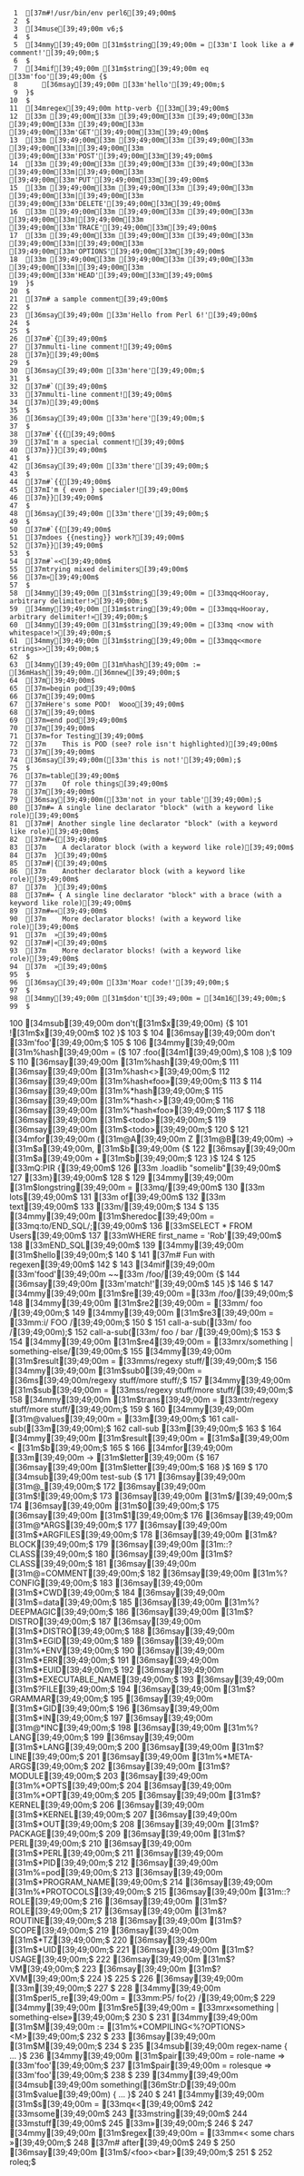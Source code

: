      1	[37m#!/usr/bin/env perl6[39;49;00m$
     2	$
     3	[34muse[39;49;00m v6;$
     4	$
     5	[34mmy[39;49;00m [31m$string[39;49;00m = [33m'I look like a # comment!'[39;49;00m;$
     6	$
     7	[34mif[39;49;00m [31m$string[39;49;00m eq [33m'foo'[39;49;00m {$
     8	    [36msay[39;49;00m [33m'hello'[39;49;00m;$
     9	}$
    10	$
    11	[34mregex[39;49;00m http-verb {[33m[39;49;00m$
    12	[33m [39;49;00m[33m [39;49;00m[33m [39;49;00m[33m [39;49;00m[33m [39;49;00m[33m [39;49;00m[33m'GET'[39;49;00m[33m[39;49;00m$
    13	[33m [39;49;00m[33m [39;49;00m[33m [39;49;00m[33m [39;49;00m[33m|[39;49;00m[33m [39;49;00m[33m'POST'[39;49;00m[33m[39;49;00m$
    14	[33m [39;49;00m[33m [39;49;00m[33m [39;49;00m[33m [39;49;00m[33m|[39;49;00m[33m [39;49;00m[33m'PUT'[39;49;00m[33m[39;49;00m$
    15	[33m [39;49;00m[33m [39;49;00m[33m [39;49;00m[33m [39;49;00m[33m|[39;49;00m[33m [39;49;00m[33m'DELETE'[39;49;00m[33m[39;49;00m$
    16	[33m [39;49;00m[33m [39;49;00m[33m [39;49;00m[33m [39;49;00m[33m|[39;49;00m[33m [39;49;00m[33m'TRACE'[39;49;00m[33m[39;49;00m$
    17	[33m [39;49;00m[33m [39;49;00m[33m [39;49;00m[33m [39;49;00m[33m|[39;49;00m[33m [39;49;00m[33m'OPTIONS'[39;49;00m[33m[39;49;00m$
    18	[33m [39;49;00m[33m [39;49;00m[33m [39;49;00m[33m [39;49;00m[33m|[39;49;00m[33m [39;49;00m[33m'HEAD'[39;49;00m[33m[39;49;00m$
    19	}$
    20	$
    21	[37m# a sample comment[39;49;00m$
    22	$
    23	[36msay[39;49;00m [33m'Hello from Perl 6!'[39;49;00m$
    24	$
    25	$
    26	[37m#`{[39;49;00m$
    27	[37mmulti-line comment![39;49;00m$
    28	[37m}[39;49;00m$
    29	$
    30	[36msay[39;49;00m [33m'here'[39;49;00m;$
    31	$
    32	[37m#`([39;49;00m$
    33	[37mmulti-line comment![39;49;00m$
    34	[37m)[39;49;00m$
    35	$
    36	[36msay[39;49;00m [33m'here'[39;49;00m;$
    37	$
    38	[37m#`{{{[39;49;00m$
    39	[37mI'm a special comment![39;49;00m$
    40	[37m}}}[39;49;00m$
    41	$
    42	[36msay[39;49;00m [33m'there'[39;49;00m;$
    43	$
    44	[37m#`{{[39;49;00m$
    45	[37mI'm { even } specialer![39;49;00m$
    46	[37m}}[39;49;00m$
    47	$
    48	[36msay[39;49;00m [33m'there'[39;49;00m;$
    49	$
    50	[37m#`{{[39;49;00m$
    51	[37mdoes {{nesting}} work?[39;49;00m$
    52	[37m}}[39;49;00m$
    53	$
    54	[37m#`«<[39;49;00m$
    55	[37mtrying mixed delimiters[39;49;00m$
    56	[37m»[39;49;00m$
    57	$
    58	[34mmy[39;49;00m [31m$string[39;49;00m = [33mqq<Hooray, arbitrary delimiter!>[39;49;00m;$
    59	[34mmy[39;49;00m [31m$string[39;49;00m = [33mqq«Hooray, arbitrary delimiter!»[39;49;00m;$
    60	[34mmy[39;49;00m [31m$string[39;49;00m = [33mq <now with whitespace!>[39;49;00m;$
    61	[34mmy[39;49;00m [31m$string[39;49;00m = [33mqq<<more strings>>[39;49;00m;$
    62	$
    63	[34mmy[39;49;00m [31m%hash[39;49;00m := [36mHash[39;49;00m.[36mnew[39;49;00m;$
    64	[37m[39;49;00m$
    65	[37m=begin pod[39;49;00m$
    66	[37m[39;49;00m$
    67	[37mHere's some POD!  Wooo[39;49;00m$
    68	[37m[39;49;00m$
    69	[37m=end pod[39;49;00m$
    70	[37m[39;49;00m$
    71	[37m=for Testing[39;49;00m$
    72	[37m    This is POD (see? role isn't highlighted)[39;49;00m$
    73	[37m[39;49;00m$
    74	[36msay[39;49;00m([33m'this is not!'[39;49;00m);$
    75	$
    76	[37m=table[39;49;00m$
    77	[37m    Of role things[39;49;00m$
    78	[37m[39;49;00m$
    79	[36msay[39;49;00m([33m'not in your table'[39;49;00m);$
    80	[37m#= A single line declarator "block" (with a keyword like role)[39;49;00m$
    81	[37m#| Another single line declarator "block" (with a keyword like role)[39;49;00m$
    82	[37m#={[39;49;00m$
    83	[37m    A declarator block (with a keyword like role)[39;49;00m$
    84	[37m  }[39;49;00m$
    85	[37m#|{[39;49;00m$
    86	[37m    Another declarator block (with a keyword like role)[39;49;00m$
    87	[37m  }[39;49;00m$
    88	[37m#= { A single line declarator "block" with a brace (with a keyword like role)[39;49;00m$
    89	[37m#=«[39;49;00m$
    90	[37m    More declarator blocks! (with a keyword like role)[39;49;00m$
    91	[37m  »[39;49;00m$
    92	[37m#|«[39;49;00m$
    93	[37m    More declarator blocks! (with a keyword like role)[39;49;00m$
    94	[37m  »[39;49;00m$
    95	$
    96	[36msay[39;49;00m [33m'Moar code!'[39;49;00m;$
    97	$
    98	[34mmy[39;49;00m [31m$don't[39;49;00m = [34m16[39;49;00m;$
    99	$
   100	[34msub[39;49;00m don't([31m$x[39;49;00m) {$
   101	    ![31m$x[39;49;00m$
   102	}$
   103	$
   104	[36msay[39;49;00m don't [33m'foo'[39;49;00m;$
   105	$
   106	[34mmy[39;49;00m [31m%hash[39;49;00m = ($
   107	    :foo([34m1[39;49;00m),$
   108	);$
   109	$
   110	[36msay[39;49;00m [31m%hash<foo>[39;49;00m;$
   111	[36msay[39;49;00m [31m%hash<<foo>>[39;49;00m;$
   112	[36msay[39;49;00m [31m%hash«foo»[39;49;00m;$
   113	$
   114	[36msay[39;49;00m [31m%*hash<foo>[39;49;00m;$
   115	[36msay[39;49;00m [31m%*hash<<foo>>[39;49;00m;$
   116	[36msay[39;49;00m [31m%*hash«foo»[39;49;00m;$
   117	$
   118	[36msay[39;49;00m [31m$<todo>[39;49;00m;$
   119	[36msay[39;49;00m [31m$<todo>[39;49;00m;$
   120	$
   121	[34mfor[39;49;00m ([31m@A[39;49;00m Z [31m@B[39;49;00m) -> [31m$a[39;49;00m, [31m$b[39;49;00m {$
   122	    [36msay[39;49;00m [31m$a[39;49;00m + [31m$b[39;49;00m;$
   123	}$
   124	$
   125	[33mQ:PIR {[39;49;00m$
   126	[33m    .loadlib "somelib"[39;49;00m$
   127	[33m}[39;49;00m$
   128	$
   129	[34mmy[39;49;00m [31m$longstring[39;49;00m = [33mq/[39;49;00m$
   130	[33m    lots[39;49;00m$
   131	[33m    of[39;49;00m$
   132	[33m    text[39;49;00m$
   133	[33m/[39;49;00m;$
   134	$
   135	[34mmy[39;49;00m [31m$heredoc[39;49;00m = [33mq:to/END_SQL/;[39;49;00m$
   136	[33mSELECT * FROM Users[39;49;00m$
   137	[33mWHERE first_name = 'Rob'[39;49;00m$
   138	[33mEND_SQL[39;49;00m$
   139	[34mmy[39;49;00m [31m$hello[39;49;00m;$
   140	$
   141	[37m# Fun with regexen[39;49;00m$
   142	$
   143	[34mif[39;49;00m [33m'food'[39;49;00m ~~[33m /foo/[39;49;00m {$
   144	    [36msay[39;49;00m [33m'match!'[39;49;00m$
   145	}$
   146	$
   147	[34mmy[39;49;00m [31m$re[39;49;00m  =[33m /foo/[39;49;00m;$
   148	[34mmy[39;49;00m [31m$re2[39;49;00m = [33mm/ foo /[39;49;00m;$
   149	[34mmy[39;49;00m [31m$re3[39;49;00m = [33mm:i/ FOO /[39;49;00m;$
   150	$
   151	call-a-sub([33m/ foo /[39;49;00m);$
   152	call-a-sub([33m/ foo \/ bar /[39;49;00m);$
   153	$
   154	[34mmy[39;49;00m [31m$re4[39;49;00m    = [33mrx/something | something-else/[39;49;00m;$
   155	[34mmy[39;49;00m [31m$result[39;49;00m = [33mms/regexy stuff/[39;49;00m;$
   156	[34mmy[39;49;00m [31m$sub0[39;49;00m   = [36ms[39;49;00m/regexy stuff/more stuff/;$
   157	[34mmy[39;49;00m [31m$sub[39;49;00m    = [33mss/regexy stuff/more stuff/[39;49;00m;$
   158	[34mmy[39;49;00m [31m$trans[39;49;00m  = [33mtr/regexy stuff/more stuff/[39;49;00m;$
   159	$
   160	[34mmy[39;49;00m [31m@values[39;49;00m = [33m<a b c d>[39;49;00m;$
   161	call-sub([33m<a b c d>[39;49;00m);$
   162	call-sub [33m<a b c d>[39;49;00m;$
   163	$
   164	[34mmy[39;49;00m [31m$result[39;49;00m = [31m$a[39;49;00m < [31m$b[39;49;00m;$
   165	$
   166	[34mfor[39;49;00m [33m<a b c d>[39;49;00m -> [31m$letter[39;49;00m {$
   167	    [36msay[39;49;00m [31m$letter[39;49;00m;$
   168	}$
   169	$
   170	[34msub[39;49;00m test-sub {$
   171	    [36msay[39;49;00m [31m@_[39;49;00m;$
   172	    [36msay[39;49;00m [31m$![39;49;00m;$
   173	    [36msay[39;49;00m [31m$/[39;49;00m;$
   174	    [36msay[39;49;00m [31m$0[39;49;00m;$
   175	    [36msay[39;49;00m [31m$1[39;49;00m;$
   176	    [36msay[39;49;00m [31m@*ARGS[39;49;00m;$
   177	    [36msay[39;49;00m [31m$*ARGFILES[39;49;00m;$
   178	    [36msay[39;49;00m [31m&?BLOCK[39;49;00m;$
   179	    [36msay[39;49;00m [31m::?CLASS[39;49;00m;$
   180	    [36msay[39;49;00m [31m$?CLASS[39;49;00m;$
   181	    [36msay[39;49;00m [31m@=COMMENT[39;49;00m;$
   182	    [36msay[39;49;00m [31m%?CONFIG[39;49;00m;$
   183	    [36msay[39;49;00m [31m$*CWD[39;49;00m;$
   184	    [36msay[39;49;00m [31m$=data[39;49;00m;$
   185	    [36msay[39;49;00m [31m%?DEEPMAGIC[39;49;00m;$
   186	    [36msay[39;49;00m [31m$?DISTRO[39;49;00m;$
   187	    [36msay[39;49;00m [31m$*DISTRO[39;49;00m;$
   188	    [36msay[39;49;00m [31m$*EGID[39;49;00m;$
   189	    [36msay[39;49;00m [31m%*ENV[39;49;00m;$
   190	    [36msay[39;49;00m [31m$*ERR[39;49;00m;$
   191	    [36msay[39;49;00m [31m$*EUID[39;49;00m;$
   192	    [36msay[39;49;00m [31m$*EXECUTABLE_NAME[39;49;00m;$
   193	    [36msay[39;49;00m [31m$?FILE[39;49;00m;$
   194	    [36msay[39;49;00m [31m$?GRAMMAR[39;49;00m;$
   195	    [36msay[39;49;00m [31m$*GID[39;49;00m;$
   196	    [36msay[39;49;00m [31m$*IN[39;49;00m;$
   197	    [36msay[39;49;00m [31m@*INC[39;49;00m;$
   198	    [36msay[39;49;00m [31m%?LANG[39;49;00m;$
   199	    [36msay[39;49;00m [31m$*LANG[39;49;00m;$
   200	    [36msay[39;49;00m [31m$?LINE[39;49;00m;$
   201	    [36msay[39;49;00m [31m%*META-ARGS[39;49;00m;$
   202	    [36msay[39;49;00m [31m$?MODULE[39;49;00m;$
   203	    [36msay[39;49;00m [31m%*OPTS[39;49;00m;$
   204	    [36msay[39;49;00m [31m%*OPT[39;49;00m;$
   205	    [36msay[39;49;00m [31m$?KERNEL[39;49;00m;$
   206	    [36msay[39;49;00m [31m$*KERNEL[39;49;00m;$
   207	    [36msay[39;49;00m [31m$*OUT[39;49;00m;$
   208	    [36msay[39;49;00m [31m$?PACKAGE[39;49;00m;$
   209	    [36msay[39;49;00m [31m$?PERL[39;49;00m;$
   210	    [36msay[39;49;00m [31m$*PERL[39;49;00m;$
   211	    [36msay[39;49;00m [31m$*PID[39;49;00m;$
   212	    [36msay[39;49;00m [31m%=pod[39;49;00m;$
   213	    [36msay[39;49;00m [31m$*PROGRAM_NAME[39;49;00m;$
   214	    [36msay[39;49;00m [31m%*PROTOCOLS[39;49;00m;$
   215	    [36msay[39;49;00m [31m::?ROLE[39;49;00m;$
   216	    [36msay[39;49;00m [31m$?ROLE[39;49;00m;$
   217	    [36msay[39;49;00m [31m&?ROUTINE[39;49;00m;$
   218	    [36msay[39;49;00m [31m$?SCOPE[39;49;00m;$
   219	    [36msay[39;49;00m [31m$*TZ[39;49;00m;$
   220	    [36msay[39;49;00m [31m$*UID[39;49;00m;$
   221	    [36msay[39;49;00m [31m$?USAGE[39;49;00m;$
   222	    [36msay[39;49;00m [31m$?VM[39;49;00m;$
   223	    [36msay[39;49;00m [31m$?XVM[39;49;00m;$
   224	}$
   225	$
   226	[36msay[39;49;00m [33m<a b c>[39;49;00m;$
   227	$
   228	[34mmy[39;49;00m [31m$perl5_re[39;49;00m = [33mm:P5/ fo{2} /[39;49;00m;$
   229	[34mmy[39;49;00m [31m$re5[39;49;00m      = [33mrx«something | something-else»[39;49;00m;$
   230	$
   231	[34mmy[39;49;00m [31m$M[39;49;00m := [31m%*COMPILING<%?OPTIONS><M>[39;49;00m;$
   232	$
   233	[36msay[39;49;00m [31m$M[39;49;00m;$
   234	$
   235	[34msub[39;49;00m regex-name { ... }$
   236	[34mmy[39;49;00m [31m$pair[39;49;00m = role-name => [33m'foo'[39;49;00m;$
   237	[31m$pair[39;49;00m = rolesque => [33m'foo'[39;49;00m;$
   238	$
   239	[34mmy[39;49;00m [34msub[39;49;00m something([36mStr:D[39;49;00m [31m$value[39;49;00m) { ... }$
   240	$
   241	[34mmy[39;49;00m [31m$s[39;49;00m = [33mq«<[39;49;00m$
   242	[33msome[39;49;00m$
   243	[33mstring[39;49;00m$
   244	[33mstuff[39;49;00m$
   245	[33m»[39;49;00m;$
   246	$
   247	[34mmy[39;49;00m [31m$regex[39;49;00m = [33mm«< some chars »[39;49;00m;$
   248	[37m# after[39;49;00m$
   249	$
   250	[36msay[39;49;00m [31m$/<foo><bar>[39;49;00m;$
   251	$
   252	roleq;$

